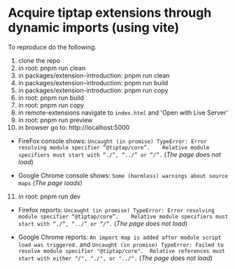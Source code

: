 # Acquire tiptap extensions through dynamic imports (using vite)

To reproduce do the following.

1. clone the repo
2. in root: pnpm run clean
3. in packages/extension-introduction: pnpm run clean
4. in packages/extension-introduction: pnpm run build
5. in packages/extension-introduction: pnpm run copy
6. in root: pnpm run build
7. in root: pnpm run copy
8. in remote-extensions navigate to `index.html` and 'Open with Live Server'
9. in root: pnpm run preview
10. in browser go to: http://localhost:5000
   
   - FireFox console shows:
     `Uncaught (in promise) TypeError: Error resolving module specifier “@tiptap/core”.   
      Relative module specifiers must start with “./”, “../” or “/”.` 
      (_The page does not load_)

   - Google Chrome console shows:
     `Some (harmless) warnings about source maps`
     (_The page loads_)

11. in root: pnpm run dev

   - Firefox reports:
     `Uncaught (in promise) TypeError: Error resolving module specifier “@tiptap/core”.   
      Relative module specifiers must start with “./”, “../” or “/”.` 
      (_The page does not load_)

   - Google Chrome reports:
     `An import map is added after module script load was triggered.` and
     `Uncaught (in promise) TypeError: Failed to resolve module specifier "@tiptap/core". 
      Relative references must start with either "/", "./", or "../".`
      (_The page does not load_)